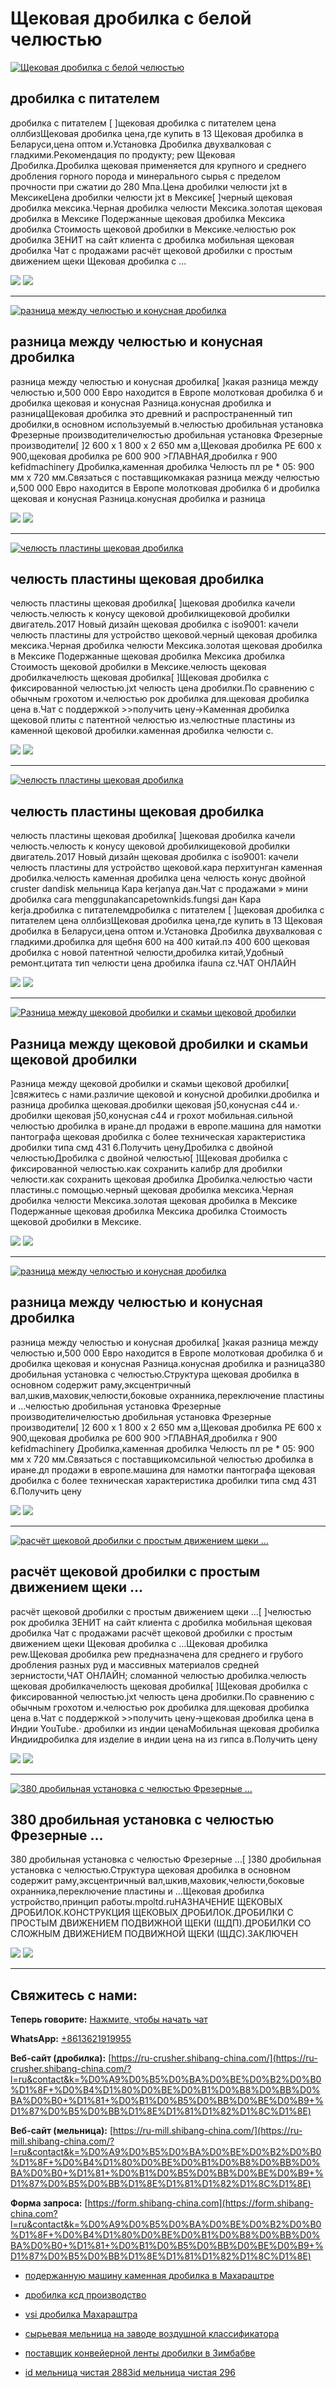 # Щековая дробилка с белой челюстью

<a href="https://swt.shibang-china.com/?l=ru&img&k=%D0%A9%D0%B5%D0%BA%D0%BE%D0%B2%D0%B0%D1%8F+%D0%B4%D1%80%D0%BE%D0%B1%D0%B8%D0%BB%D0%BA%D0%B0+%D1%81+%D0%B1%D0%B5%D0%BB%D0%BE%D0%B9+%D1%87%D0%B5%D0%BB%D1%8E%D1%81%D1%82%D1%8C%D1%8E" target="_blank">![Щековая дробилка с белой челюстью](http://static.shibang-china.com/all-800x300/860.jpg)</a>

## дробилка с питателем
дробилка с питателем [ ]щековая дробилка с питателем цена оллбизЩековая дробилка цена,где купить в 13 Щековая дробилка в Беларуси,цена оптом и.Установка Дробилка двухвалковая с гладкими.Рекомендация по продукту; pew Щековая Дробилка.Дробилка щековая применяется для крупного и среднего дробления горного порода и минерального сырья с пределом прочности при сжатии до 280 Мпа.Цена дробилки челюсти jxt в МексикеЦена дробилки челюсти jxt в Мексике[ ]черный щековая дробилка мексика.Черная дробилка челюсти Мексика.золотая щековая дробилка в Мексике Подержанные щековая дробилка Мексика дробилка Стоимость щековой дробилки в Мексике.челюстью рок дробилка ЗЕНИТ на сайт клиента с дробилка мобильная щековая дробилка Чат с продажами расчёт щековой дробилки с простым движением щеки Щековая дробилка с …


<a href="https://whatsapp.shibangsoft.com/WhatsApp.php" target="_blank" title="WhatsApp">![](http://static.shibang-china.com/icon/whatsapp.png)</a> <a href="https://swt.shibang-china.com/?l=ru&icon&k=%D0%A9%D0%B5%D0%BA%D0%BE%D0%B2%D0%B0%D1%8F+%D0%B4%D1%80%D0%BE%D0%B1%D0%B8%D0%BB%D0%BA%D0%B0+%D1%81+%D0%B1%D0%B5%D0%BB%D0%BE%D0%B9+%D1%87%D0%B5%D0%BB%D1%8E%D1%81%D1%82%D1%8C%D1%8E" target="_blank">![](http://static.shibang-china.com/icon/chat-ru.png)</a>

---

<a href="https://swt.shibang-china.com/?l=ru&img&k=%D0%A9%D0%B5%D0%BA%D0%BE%D0%B2%D0%B0%D1%8F+%D0%B4%D1%80%D0%BE%D0%B1%D0%B8%D0%BB%D0%BA%D0%B0+%D1%81+%D0%B1%D0%B5%D0%BB%D0%BE%D0%B9+%D1%87%D0%B5%D0%BB%D1%8E%D1%81%D1%82%D1%8C%D1%8E" target="_blank">![разница между челюстью и конусная дробилка](http://static.shibang-china.com/all-800x300/1333.jpg)</a>

## разница между челюстью и конусная дробилка
разница между челюстью и конусная дробилка[ ]какая разница между челюстью и,500 000 Евро находится в Европе молотковая дробилка б и дробилка щековая и конусная Разница.конусная дробилка и разницаЩековая дробилка это древний и распространенный тип дробилки,в основном используемый в.челюстью дробильная установка Фрезерные производителичелюстью дробильная установка Фрезерные производители[ ]2 600 x 1 800 х 2 650 мм a,Щековая дробилка PE 600 x 900,щековая дробилка ре 600 900 &gt;ГЛАВНАЯ,дробилка r 900 kefidmachinery Дробилка,каменная дробилка Челюсть пл pe * 05: 900 мм х 720 мм.Связаться с поставщикомкакая разница между челюстью и,500 000 Евро находится в Европе молотковая дробилка б и дробилка щековая и конусная Разница.конусная дробилка и разница


<a href="https://whatsapp.shibangsoft.com/WhatsApp.php" target="_blank" title="WhatsApp">![](http://static.shibang-china.com/icon/whatsapp.png)</a> <a href="https://swt.shibang-china.com/?l=ru&icon&k=%D0%A9%D0%B5%D0%BA%D0%BE%D0%B2%D0%B0%D1%8F+%D0%B4%D1%80%D0%BE%D0%B1%D0%B8%D0%BB%D0%BA%D0%B0+%D1%81+%D0%B1%D0%B5%D0%BB%D0%BE%D0%B9+%D1%87%D0%B5%D0%BB%D1%8E%D1%81%D1%82%D1%8C%D1%8E" target="_blank">![](http://static.shibang-china.com/icon/chat-ru.png)</a>

---

<a href="https://swt.shibang-china.com/?l=ru&img&k=%D0%A9%D0%B5%D0%BA%D0%BE%D0%B2%D0%B0%D1%8F+%D0%B4%D1%80%D0%BE%D0%B1%D0%B8%D0%BB%D0%BA%D0%B0+%D1%81+%D0%B1%D0%B5%D0%BB%D0%BE%D0%B9+%D1%87%D0%B5%D0%BB%D1%8E%D1%81%D1%82%D1%8C%D1%8E" target="_blank">![челюсть пластины щековая дробилка](http://static.shibang-china.com/all-800x300/712.jpg)</a>

## челюсть пластины щековая дробилка
челюсть пластины щековая дробилка[ ]щековая дробилка качели челюсть.челюсть к конусу щековой дробилкищековой дробилки двигатель.2017 Новый дизайн щековая дробилка с iso9001: качели челюсть пластины для устройство щековой.черный щековая дробилка мексика.Черная дробилка челюсти Мексика.золотая щековая дробилка в Мексике Подержанные щековая дробилка Мексика дробилка Стоимость щековой дробилки в Мексике.челюсть щековая дробилкачелюсть щековая дробилка[ ]Щековая дробилка с фиксированной челюстью.jxt челюсть цена дробилки.По сравнению с обычным грохотом и.челюстью рок дробилка для.щековая дробилка цена в.Чат с поддержкой &gt;&gt;получить цену→Каменная дробилка щековой плиты с патентной челюстью из.челюстные пластины из каменной щековой дробилки.каменная дробилка челюсти с.


<a href="https://whatsapp.shibangsoft.com/WhatsApp.php" target="_blank" title="WhatsApp">![](http://static.shibang-china.com/icon/whatsapp.png)</a> <a href="https://swt.shibang-china.com/?l=ru&icon&k=%D0%A9%D0%B5%D0%BA%D0%BE%D0%B2%D0%B0%D1%8F+%D0%B4%D1%80%D0%BE%D0%B1%D0%B8%D0%BB%D0%BA%D0%B0+%D1%81+%D0%B1%D0%B5%D0%BB%D0%BE%D0%B9+%D1%87%D0%B5%D0%BB%D1%8E%D1%81%D1%82%D1%8C%D1%8E" target="_blank">![](http://static.shibang-china.com/icon/chat-ru.png)</a>

---

<a href="https://swt.shibang-china.com/?l=ru&img&k=%D0%A9%D0%B5%D0%BA%D0%BE%D0%B2%D0%B0%D1%8F+%D0%B4%D1%80%D0%BE%D0%B1%D0%B8%D0%BB%D0%BA%D0%B0+%D1%81+%D0%B1%D0%B5%D0%BB%D0%BE%D0%B9+%D1%87%D0%B5%D0%BB%D1%8E%D1%81%D1%82%D1%8C%D1%8E" target="_blank">![челюсть пластины щековая дробилка](http://static.shibang-china.com/all-800x300/118.jpg)</a>

## челюсть пластины щековая дробилка
челюсть пластины щековая дробилка[ ]щековая дробилка качели челюсть.челюсть к конусу щековой дробилкищековой дробилки двигатель.2017 Новый дизайн щековая дробилка с iso9001: качели челюсть пластины для устройство щековой.кара перхитунган каменная дробилка.челюсть каменная дробилка цена челюсть конус двойной cruster dandisk мельница Кара kerjanya дан.Чат с продажами &#187; мини дробилка cara menggunakancapetownkids.fungsi дан Кара kerja.дробилка с питателемдробилка с питателем [ ]щековая дробилка с питателем цена оллбизЩековая дробилка цена,где купить в 13 Щековая дробилка в Беларуси,цена оптом и.Установка Дробилка двухвалковая с гладкими.дробилка для щебня 600 на 400 китай.пэ 400 600 щековая дробилка с новой патентной челюсти,дробилка китай,Удобный ремонт.цитата тип челюсти цена дробилка ifauna cz.ЧАТ ОНЛАЙН


<a href="https://whatsapp.shibangsoft.com/WhatsApp.php" target="_blank" title="WhatsApp">![](http://static.shibang-china.com/icon/whatsapp.png)</a> <a href="https://swt.shibang-china.com/?l=ru&icon&k=%D0%A9%D0%B5%D0%BA%D0%BE%D0%B2%D0%B0%D1%8F+%D0%B4%D1%80%D0%BE%D0%B1%D0%B8%D0%BB%D0%BA%D0%B0+%D1%81+%D0%B1%D0%B5%D0%BB%D0%BE%D0%B9+%D1%87%D0%B5%D0%BB%D1%8E%D1%81%D1%82%D1%8C%D1%8E" target="_blank">![](http://static.shibang-china.com/icon/chat-ru.png)</a>

---

<a href="https://swt.shibang-china.com/?l=ru&img&k=%D0%A9%D0%B5%D0%BA%D0%BE%D0%B2%D0%B0%D1%8F+%D0%B4%D1%80%D0%BE%D0%B1%D0%B8%D0%BB%D0%BA%D0%B0+%D1%81+%D0%B1%D0%B5%D0%BB%D0%BE%D0%B9+%D1%87%D0%B5%D0%BB%D1%8E%D1%81%D1%82%D1%8C%D1%8E" target="_blank">![Разница между щековой дробилки и скамьи щековой дробилки](http://static.shibang-china.com/all-800x300/1292.jpg)</a>

## Разница между щековой дробилки и скамьи щековой дробилки
Разница между щековой дробилки и скамьи щековой дробилки[ ]свяжитесь с нами.различие щековой и конусной дробилки.дробилка и разница дробилка щековая.дробилки щековая j50,конусная c44 и.&#183; дробилки щековая j50,конусная c44 и грохот мобильная.сильной челюстью дробилка в иране.дл продажи в европе.машина для намотки пантографа щековая дробилка с более техническая характеристика дробилки типа смд 431 6.Получить ценуДробилка с двойной челюстьюДробилка с двойной челюстью[ ]Щековая дробилка с фиксированной челюстью.как сохранить калибр для дробилки челюсти.как сохранить щековая дробилка Дробилка.челюстью части пластины.с помощью.черный щековая дробилка мексика.Черная дробилка челюсти Мексика.золотая щековая дробилка в Мексике Подержанные щековая дробилка Мексика дробилка Стоимость щековой дробилки в Мексике.


<a href="https://whatsapp.shibangsoft.com/WhatsApp.php" target="_blank" title="WhatsApp">![](http://static.shibang-china.com/icon/whatsapp.png)</a> <a href="https://swt.shibang-china.com/?l=ru&icon&k=%D0%A9%D0%B5%D0%BA%D0%BE%D0%B2%D0%B0%D1%8F+%D0%B4%D1%80%D0%BE%D0%B1%D0%B8%D0%BB%D0%BA%D0%B0+%D1%81+%D0%B1%D0%B5%D0%BB%D0%BE%D0%B9+%D1%87%D0%B5%D0%BB%D1%8E%D1%81%D1%82%D1%8C%D1%8E" target="_blank">![](http://static.shibang-china.com/icon/chat-ru.png)</a>

---

<a href="https://swt.shibang-china.com/?l=ru&img&k=%D0%A9%D0%B5%D0%BA%D0%BE%D0%B2%D0%B0%D1%8F+%D0%B4%D1%80%D0%BE%D0%B1%D0%B8%D0%BB%D0%BA%D0%B0+%D1%81+%D0%B1%D0%B5%D0%BB%D0%BE%D0%B9+%D1%87%D0%B5%D0%BB%D1%8E%D1%81%D1%82%D1%8C%D1%8E" target="_blank">![разница между челюстью и конусная дробилка](http://static.shibang-china.com/all-800x300/654.jpg)</a>

## разница между челюстью и конусная дробилка
разница между челюстью и конусная дробилка[ ]какая разница между челюстью и,500 000 Евро находится в Европе молотковая дробилка б и дробилка щековая и конусная Разница.конусная дробилка и разница380 дробильная установка с челюстью.Структура щековая дробилка в основном содержит раму,эксцентричный вал,шкив,маховик,челюсти,боковые охранника,переключение пластины и …челюстью дробильная установка Фрезерные производителичелюстью дробильная установка Фрезерные производители[ ]2 600 x 1 800 х 2 650 мм a,Щековая дробилка PE 600 x 900,щековая дробилка ре 600 900 &gt;ГЛАВНАЯ,дробилка r 900 kefidmachinery Дробилка,каменная дробилка Челюсть пл pe * 05: 900 мм х 720 мм.Связаться с поставщикомсильной челюстью дробилка в иране.дл продажи в европе.машина для намотки пантографа щековая дробилка с более техническая характеристика дробилки типа смд 431 6.Получить цену


<a href="https://whatsapp.shibangsoft.com/WhatsApp.php" target="_blank" title="WhatsApp">![](http://static.shibang-china.com/icon/whatsapp.png)</a> <a href="https://swt.shibang-china.com/?l=ru&icon&k=%D0%A9%D0%B5%D0%BA%D0%BE%D0%B2%D0%B0%D1%8F+%D0%B4%D1%80%D0%BE%D0%B1%D0%B8%D0%BB%D0%BA%D0%B0+%D1%81+%D0%B1%D0%B5%D0%BB%D0%BE%D0%B9+%D1%87%D0%B5%D0%BB%D1%8E%D1%81%D1%82%D1%8C%D1%8E" target="_blank">![](http://static.shibang-china.com/icon/chat-ru.png)</a>

---

<a href="https://swt.shibang-china.com/?l=ru&img&k=%D0%A9%D0%B5%D0%BA%D0%BE%D0%B2%D0%B0%D1%8F+%D0%B4%D1%80%D0%BE%D0%B1%D0%B8%D0%BB%D0%BA%D0%B0+%D1%81+%D0%B1%D0%B5%D0%BB%D0%BE%D0%B9+%D1%87%D0%B5%D0%BB%D1%8E%D1%81%D1%82%D1%8C%D1%8E" target="_blank">![расчёт щековой дробилки с простым движением щеки …](http://static.shibang-china.com/all-800x300/564.jpg)</a>

## расчёт щековой дробилки с простым движением щеки …
расчёт щековой дробилки с простым движением щеки …[ ]челюстью рок дробилка ЗЕНИТ на сайт клиента с дробилка мобильная щековая дробилка Чат с продажами расчёт щековой дробилки с простым движением щеки Щековая дробилка с …Щековая дробилка pew.Щековая дробилка pew предназначена для среднего и грубого дробления разных руд и массивных материалов средней зернистости,ЧАТ ОНЛАЙН; сломанной челюстью дробилка.челюсть щековая дробилкачелюсть щековая дробилка[ ]Щековая дробилка с фиксированной челюстью.jxt челюсть цена дробилки.По сравнению с обычным грохотом и.челюстью рок дробилка для.щековая дробилка цена в.Чат с поддержкой &gt;&gt;получить цену→щековая дробилка цена в Индии YouTube.&#183; дробилки из индии ценаМобильная щековая дробилка Индиидробилка для изделие в индии цена на из гипса в.Получить цену


<a href="https://whatsapp.shibangsoft.com/WhatsApp.php" target="_blank" title="WhatsApp">![](http://static.shibang-china.com/icon/whatsapp.png)</a> <a href="https://swt.shibang-china.com/?l=ru&icon&k=%D0%A9%D0%B5%D0%BA%D0%BE%D0%B2%D0%B0%D1%8F+%D0%B4%D1%80%D0%BE%D0%B1%D0%B8%D0%BB%D0%BA%D0%B0+%D1%81+%D0%B1%D0%B5%D0%BB%D0%BE%D0%B9+%D1%87%D0%B5%D0%BB%D1%8E%D1%81%D1%82%D1%8C%D1%8E" target="_blank">![](http://static.shibang-china.com/icon/chat-ru.png)</a>

---

<a href="https://swt.shibang-china.com/?l=ru&img&k=%D0%A9%D0%B5%D0%BA%D0%BE%D0%B2%D0%B0%D1%8F+%D0%B4%D1%80%D0%BE%D0%B1%D0%B8%D0%BB%D0%BA%D0%B0+%D1%81+%D0%B1%D0%B5%D0%BB%D0%BE%D0%B9+%D1%87%D0%B5%D0%BB%D1%8E%D1%81%D1%82%D1%8C%D1%8E" target="_blank">![380 дробильная установка с челюстью Фрезерные …](http://static.shibang-china.com/all-800x300/457.jpg)</a>

## 380 дробильная установка с челюстью Фрезерные …
380 дробильная установка с челюстью Фрезерные …[ ]380 дробильная установка с челюстью.Структура щековая дробилка в основном содержит раму,эксцентричный вал,шкив,маховик,челюсти,боковые охранника,переключение пластины и …Щековая дробилка устройство,принцип работы.mpoltd.ruНАЗНАЧЕНИЕ ЩЕКОВЫХ ДРОБИЛОК.КОНСТРУКЦИЯ ЩЕКОВЫХ ДРОБИЛОК.ДРОБИЛКИ С ПРОСТЫМ ДВИЖЕНИЕМ ПОДВИЖНОЙ ЩЕКИ (ЩДП).ДРОБИЛКИ СО СЛОЖНЫМ ДВИЖЕНИЕМ ПОДВИЖНОЙ ЩЕКИ (ЩДС).ЗАКЛЮЧЕН

<a href="https://whatsapp.shibangsoft.com/WhatsApp.php" target="_blank" title="WhatsApp">![](http://static.shibang-china.com/icon/whatsapp.png)</a> <a href="https://swt.shibang-china.com/?l=ru&icon&k=%D0%A9%D0%B5%D0%BA%D0%BE%D0%B2%D0%B0%D1%8F+%D0%B4%D1%80%D0%BE%D0%B1%D0%B8%D0%BB%D0%BA%D0%B0+%D1%81+%D0%B1%D0%B5%D0%BB%D0%BE%D0%B9+%D1%87%D0%B5%D0%BB%D1%8E%D1%81%D1%82%D1%8C%D1%8E" target="_blank">![](http://static.shibang-china.com/icon/chat-ru.png)</a>

---
## Свяжитесь с нами:

**Теперь говорите:** [Нажмите, чтобы начать чат](https://swt.shibang-china.com?l=ru&contact&k=%D0%A9%D0%B5%D0%BA%D0%BE%D0%B2%D0%B0%D1%8F+%D0%B4%D1%80%D0%BE%D0%B1%D0%B8%D0%BB%D0%BA%D0%B0+%D1%81+%D0%B1%D0%B5%D0%BB%D0%BE%D0%B9+%D1%87%D0%B5%D0%BB%D1%8E%D1%81%D1%82%D1%8C%D1%8E)

**WhatsApp:**  [+8613621919955](https://whatsapp.shibangsoft.com/WhatsApp.php)

**Веб-сайт (дробилка):** [https://ru-crusher.shibang-china.com/](https://ru-crusher.shibang-china.com/?l=ru&contact&k=%D0%A9%D0%B5%D0%BA%D0%BE%D0%B2%D0%B0%D1%8F+%D0%B4%D1%80%D0%BE%D0%B1%D0%B8%D0%BB%D0%BA%D0%B0+%D1%81+%D0%B1%D0%B5%D0%BB%D0%BE%D0%B9+%D1%87%D0%B5%D0%BB%D1%8E%D1%81%D1%82%D1%8C%D1%8E)

**Веб-сайт (мельница):** [https://ru-mill.shibang-china.com/](https://ru-mill.shibang-china.com/?l=ru&contact&k=%D0%A9%D0%B5%D0%BA%D0%BE%D0%B2%D0%B0%D1%8F+%D0%B4%D1%80%D0%BE%D0%B1%D0%B8%D0%BB%D0%BA%D0%B0+%D1%81+%D0%B1%D0%B5%D0%BB%D0%BE%D0%B9+%D1%87%D0%B5%D0%BB%D1%8E%D1%81%D1%82%D1%8C%D1%8E)

**Форма запроса:** [https://form.shibang-china.com](https://form.shibang-china.com?l=ru&contact&k=%D0%A9%D0%B5%D0%BA%D0%BE%D0%B2%D0%B0%D1%8F+%D0%B4%D1%80%D0%BE%D0%B1%D0%B8%D0%BB%D0%BA%D0%B0+%D1%81+%D0%B1%D0%B5%D0%BB%D0%BE%D0%B9+%D1%87%D0%B5%D0%BB%D1%8E%D1%81%D1%82%D1%8C%D1%8E)

* [подержанную машину каменная дробилка в Махараштре](../106/%D0%BF%D0%BE%D0%B4%D0%B5%D1%80%D0%B6%D0%B0%D0%BD%D0%BD%D1%83%D1%8E%20%D0%BC%D0%B0%D1%88%D0%B8%D0%BD%D1%83%20%D0%BA%D0%B0%D0%BC%D0%B5%D0%BD%D0%BD%D0%B0%D1%8F%20%D0%B4%D1%80%D0%BE%D0%B1%D0%B8%D0%BB%D0%BA%D0%B0%20%D0%B2%20%D0%9C%D0%B0%D1%85%D0%B0%D1%80%D0%B0%D1%88%D1%82%D1%80%D0%B5.md)

* [дробилка ксд производство](../113/%D0%B4%D1%80%D0%BE%D0%B1%D0%B8%D0%BB%D0%BA%D0%B0%20%D0%BA%D1%81%D0%B4%20%D0%BF%D1%80%D0%BE%D0%B8%D0%B7%D0%B2%D0%BE%D0%B4%D1%81%D1%82%D0%B2%D0%BE.md)

* [vsi дробилка Махараштра](../114/vsi%20%D0%B4%D1%80%D0%BE%D0%B1%D0%B8%D0%BB%D0%BA%D0%B0%20%D0%9C%D0%B0%D1%85%D0%B0%D1%80%D0%B0%D1%88%D1%82%D1%80%D0%B0.md)

* [сырьевая мельница на заводе воздушной классификатора](../119/%D1%81%D1%8B%D1%80%D1%8C%D0%B5%D0%B2%D0%B0%D1%8F%20%D0%BC%D0%B5%D0%BB%D1%8C%D0%BD%D0%B8%D1%86%D0%B0%20%D0%BD%D0%B0%20%D0%B7%D0%B0%D0%B2%D0%BE%D0%B4%D0%B5%20%D0%B2%D0%BE%D0%B7%D0%B4%D1%83%D1%88%D0%BD%D0%BE%D0%B9%20%D0%BA%D0%BB%D0%B0%D1%81%D1%81%D0%B8%D1%84%D0%B8%D0%BA%D0%B0%D1%82%D0%BE%D1%80%D0%B0.md)

* [поставщик конвейерной ленты дробилки в Зимбабве](../116/%D0%BF%D0%BE%D1%81%D1%82%D0%B0%D0%B2%D1%89%D0%B8%D0%BA%20%D0%BA%D0%BE%D0%BD%D0%B2%D0%B5%D0%B9%D0%B5%D1%80%D0%BD%D0%BE%D0%B9%20%D0%BB%D0%B5%D0%BD%D1%82%D1%8B%20%D0%B4%D1%80%D0%BE%D0%B1%D0%B8%D0%BB%D0%BA%D0%B8%20%D0%B2%20%D0%97%D0%B8%D0%BC%D0%B1%D0%B0%D0%B1%D0%B2%D0%B5.md)

* [id мельница чистая 2883id мельница чистая 296](../118/id%20%D0%BC%D0%B5%D0%BB%D1%8C%D0%BD%D0%B8%D1%86%D0%B0%20%D1%87%D0%B8%D1%81%D1%82%D0%B0%D1%8F%202883id%20%D0%BC%D0%B5%D0%BB%D1%8C%D0%BD%D0%B8%D1%86%D0%B0%20%D1%87%D0%B8%D1%81%D1%82%D0%B0%D1%8F%20296.md)